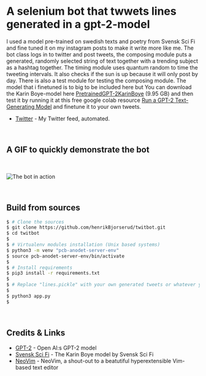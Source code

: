 
# A selenium bot that twwets lines generated in a gpt-2-model

I used a model pre-trained on swedish texts and poetry from Svensk Sci Fi and fine tuned it on my instagram posts to make it write more like me. The bot class logs in to twitter and post tweets, the composing module puts a generated, randomly selected string of text together with a trending subject as a hashtag together. The timing module uses quantum random to time the tweeting intervals. It also checks if the sun is up because it will only post by day. There is also a test module for testing the composing module. The model that i finetuned is to big to be included here but You can download the Karin Boye-model here <a href="http://www.svenskscifi.se/KarinBoye/checkpoint_PretrainedGPT-2KarinBoye.tar">PretrainedGPT-2KarinBoye</a> (9.95 GB) and then test it by running it at this free google colab resource <a href="https://colab.research.google.com/drive/1VLG8e7YSEwypxU-noRNhsv5dW4NfTGce">Run a GPT-2 Text-Generating Model</a> and finetune it to your own tweets.
<br />

- [Twitter](https://twitter.com/HenrikBjorserud) - My Twitter feed, automated.

<br />

## A GIF to quickly demonstrate the bot

<br />

![The bot in action](twitbot/Media/Peek202205021320.gif)

<br />

## Build from sources

```bash
$ # Clone the sources
$ git clone https://github.com/henrikBjorserud/twitbot.git
$ cd twitbot
$
$ # Virtualenv modules installation (Unix based systems)
$ python3 -m venv "pcb-anodet-server-env"
$ source pcb-anodet-server-env/bin/activate
$
$ # Install requirements
$ pip3 install -r requirements.txt
$
$ # Replace "lines.pickle" with your own generated tweets or whatever you want and run the "app.py" (It will run indefinitely until you press ctrl + c)
$ 
$ python3 app.py
$
```

<br />


## Credits & Links

- [GPT-2](https://github.com/openai/gpt-2) - Open AI:s GPT-2 model
- [Svensk Sci Fi](https://github.com/svenskscifi/karinboye) - The Karin Boye model by Svensk Sci Fi
- [NeoVim](https://neovim.io/) - NeoVim, a shout-out to a beatutiful hyperextensible Vim-based text editor

<br />



